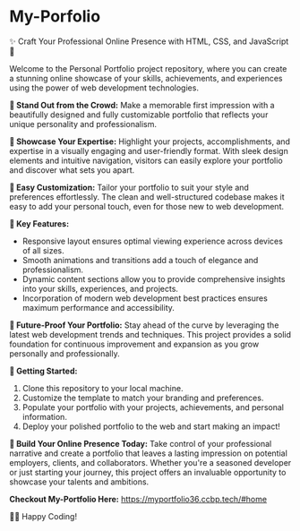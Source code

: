 # My-Porfolio

✨ Craft Your Professional Online Presence with HTML, CSS, and JavaScript 🚀

Welcome to the Personal Portfolio project repository, where you can create a stunning online showcase of your skills, achievements, and experiences using the power of web development technologies.

**🎨 Stand Out from the Crowd:**
Make a memorable first impression with a beautifully designed and fully customizable portfolio that reflects your unique personality and professionalism.

**💼 Showcase Your Expertise:**
Highlight your projects, accomplishments, and expertise in a visually engaging and user-friendly format. With sleek design elements and intuitive navigation, visitors can easily explore your portfolio and discover what sets you apart.

**🔧 Easy Customization:**
Tailor your portfolio to suit your style and preferences effortlessly. The clean and well-structured codebase makes it easy to add your personal touch, even for those new to web development.

**🌟 Key Features:**
- Responsive layout ensures optimal viewing experience across devices of all sizes.
- Smooth animations and transitions add a touch of elegance and professionalism.
- Dynamic content sections allow you to provide comprehensive insights into your skills, experiences, and projects.
- Incorporation of modern web development best practices ensures maximum performance and accessibility.

**🚀 Future-Proof Your Portfolio:**
Stay ahead of the curve by leveraging the latest web development trends and techniques. This project provides a solid foundation for continuous improvement and expansion as you grow personally and professionally.

**🔗 Getting Started:**
1. Clone this repository to your local machine.
2. Customize the template to match your branding and preferences.
3. Populate your portfolio with your projects, achievements, and personal information.
4. Deploy your polished portfolio to the web and start making an impact!

**🙌 Build Your Online Presence Today:**
Take control of your professional narrative and create a portfolio that leaves a lasting impression on potential employers, clients, and collaborators. Whether you're a seasoned developer or just starting your journey, this project offers an invaluable opportunity to showcase your talents and ambitions.

**Checkout My-Portfolio Here:** https://myportfolio36.ccbp.tech/#home

👩‍💻 Happy Coding!
  
